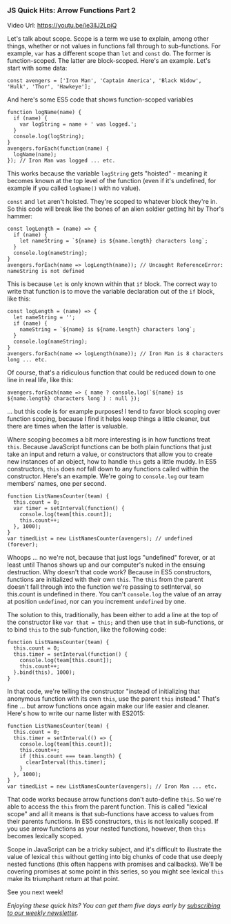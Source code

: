 ### JS Quick Hits: Arrow Functions Part 2

Video Url: https://youtu.be/ie3llJ2LpiQ

Let's talk about scope. Scope is a term we use to explain, among other things, whether or not values in functions fall through to sub-functions. For example, `var` has a different scope than `let` and `const` do. The former is function-scoped. The latter are block-scoped. Here's an example. Let's start with some data:

```
const avengers = ['Iron Man', 'Captain America', 'Black Widow', 'Hulk', 'Thor', 'Hawkeye'];
```

And here's some ES5 code that shows function-scoped variables

```
function logName(name) {
  if (name) {
    var logString = name + ' was logged.';
  }
  console.log(logString);
}
avengers.forEach(function(name) {
  logName(name);
}); // Iron Man was logged ... etc.
```

This works because the variable `logString` gets "hoisted" - meaning it becomes known at the top level of the function (even if it's undefined, for example if you called `logName()` with no value).

`const` and `let` aren't hoisted. They're scoped to whatever block they're in. So this code will break like the bones of an alien soldier getting hit by Thor's hammer:

```
const logLength = (name) => {
  if (name) {
    let nameString = `${name} is ${name.length} characters long`;
  }
  console.log(nameString);
}
avengers.forEach(name => logLength(name)); // Uncaught ReferenceError: nameString is not defined
```

This is because `let` is only known within that `if` block. The correct way to write that function is to move the variable declaration out of the `if` block, like this:

```
const logLength = (name) => {
  let nameString = '';
  if (name) {
    nameString = `${name} is ${name.length} characters long`;
  }
  console.log(nameString);
}
avengers.forEach(name => logLength(name)); // Iron Man is 8 characters long ... etc.
```

Of course, that's a ridiculous function that could be reduced down to one line in real life, like this:

```
avengers.forEach(name => { name ? console.log(`${name} is ${name.length} characters long`) : null });
```

... but this code is for example purposes! I tend to favor block scoping over function scoping, because I find it helps keep things a little cleaner, but there are times when the latter is valuable.

Where scoping becomes a bit more interesting is in how functions treat `this`. Because JavaScript functions can be both plain functions that just take an input and return a value, or constructors that allow you to create new instances of an object, how to handle `this` gets a little muddy. In ES5 constructors, `this` does *not* fall down to any functions called within the constructor. Here's an example. We're going to `console.log` our team members' names, one per second.

```
function ListNamesCounter(team) {
  this.count = 0;
  var timer = setInterval(function() {
    console.log(team[this.count]);
    this.count++;
  }, 1000);
}
var timedList = new ListNamesCounter(avengers); // undefined (forever);
```

Whoops ... no we're not, because that just logs "undefined" forever, or at least until Thanos shows up and our computer's nuked in the ensuing destruction. Why doesn't that code work? Because in ES5 constructors, functions are initialized with their own `this`. The `this` from the parent doesn't fall through into the function we're passing to setInterval, so this.count is undefined in there. You can't `console.log` the value of an array at position `undefined`, nor can you increment `undefined` by one.

The solution to this, traditionally, has been either to add a line at the top of the constructor like `var that = this;` and then use `that` in sub-functions, or to bind `this` to the sub-function, like the following code:

```
function ListNamesCounter(team) {
  this.count = 0;
  this.timer = setInterval(function() {
    console.log(team[this.count]);
    this.count++;
  }.bind(this), 1000);
}
```

In that code, we're telling the constructor "instead of initializing that anonymous function with its own `this`, use the parent `this` instead." That's fine ... but arrow functions once again make our life easier and cleaner. Here's how to write our name lister with ES2015:

```
function ListNamesCounter(team) {
  this.count = 0;
  this.timer = setInterval(() => {
    console.log(team[this.count]);
    this.count++;
    if (this.count === team.length) {
      clearInterval(this.timer);
    }
  }, 1000);
}
var timedList = new ListNamesCounter(avengers); // Iron Man ... etc.
```

That code works because arrow functions don't auto-define `this`. So we're able to access the `this` from the parent function. This is called "lexical scope" and all it means is that sub-functions have access to values from their parents functions. In ES5 constructors, `this` is not lexically scoped. If you use arrow functions as your nested functions, however, then `this` becomes lexically scoped.

Scope in JavaScript can be a tricky subject, and it's difficult to illustrate the value of lexical `this` without getting into big chunks of code that use deeply nested functions (this often happens with promises and callbacks). We'll be covering promises at some point in this series, so you might see lexical `this` make its triumphant return at that point.

See you next week!

*Enjoying these quick hits? You can get them five days early by [subscribing to our weekly newsletter](https://closebrace.com/newsletter/subscribe).*